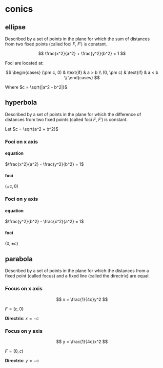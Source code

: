 # conics

## ellipse

Described by a set of points in the plane for which the sum of distances from two fixed points (called foci $F$, $F'$) is constant.

$$
\frac{x^2}{a^2} + \frac{y^2}{b^2} = 1
$$

Foci are located at:

$$
\begin{cases}
	(\pm c, 0) & \text{if} & a > b \\
	(0, \pm c) & \text{if} & a < b \\
\end{cases}
$$

Where $c = \sqrt{|a^2 - b^2|}$

## hyperbola

Described by a set of points in the plane for which the difference of distances from two fixed points (called foci $F$, $F'$) is constant.

Let $c = \sqrt{a^2 + b^2}$

### Foci on x axis

#### equation

$\frac{x^2}{a^2} - \frac{y^2}{b^2} = 1$

#### foci

$(\pm c, 0)$

### Foci on y axis

#### equation

$\frac{y^2}{b^2} - \frac{x^2}{a^2} = 1$

#### foci

$(0, \pm c)$

## parabola

Described by a set of points in the plane for which the distances from a fixed point (called focus) and a fixed line (called the directrix) are equal.

### Focus on x axis

$$
x = \frac{1}{4c}y^2
$$

$F = (c, 0)$

**Directrix**: $x = -c$

### Focus on y axis

$$
y = \frac{1}{4c}x^2
$$

$F = (0, c)$

**Directrix**: $y = -c$
